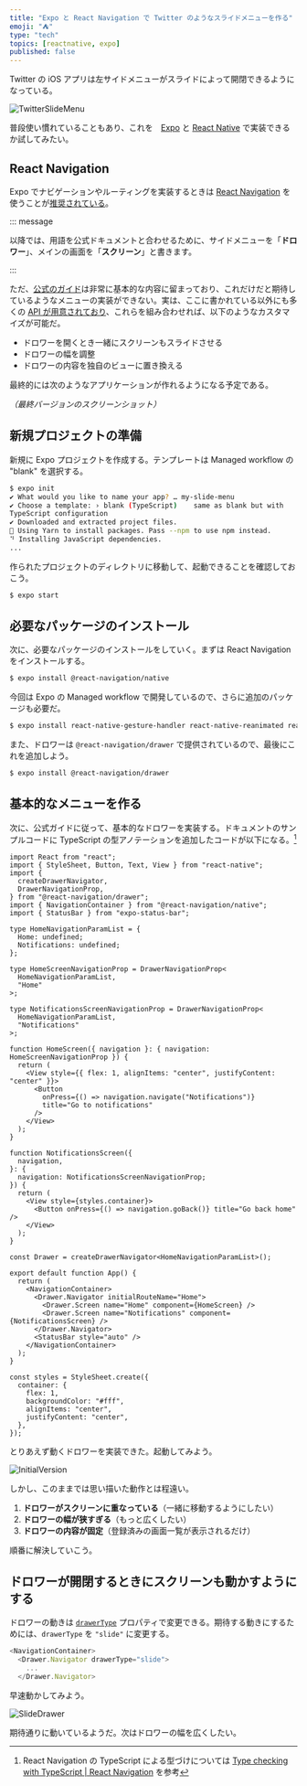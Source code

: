 ```yaml
---
title: "Expo と React Navigation で Twitter のようなスライドメニューを作る"
emoji: "⛺️"
type: "tech"
topics: [reactnative, expo]
published: false
---
```


Twitter の iOS アプリは左サイドメニューがスライドによって開閉できるようになっている。

![TwitterSlideMenu](https://raw.githubusercontent.com/ishikawa/my-zenn-content/main/articles/build-slide-menu-with-expo-and-react-navigation/TwitterSlideMenu.png)

普段使い慣れていることもあり、これを　[Expo](https://expo.io/) と [React Native](https://reactnative.dev/) で実装できるか試してみたい。

## React Navigation

Expo でナビゲーションやルーティングを実装するときは [React Navigation](https://reactnavigation.org/) を使うことが[推奨されている](https://docs.expo.io/guides/routing-and-navigation/)。

::: message

以降では、用語を公式ドキュメントと合わせるために、サイドメニューを「**ドロワー**」、メインの画面を「**スクリーン**」と書きます。

:::

ただ、[公式のガイド](https://reactnavigation.org/docs/drawer-based-navigation)は非常に基本的な内容に留まっており、これだけだと期待しているようなメニューの実装ができない。実は、ここに書かれている以外にも多くの [API が用意されており](https://reactnavigation.org/docs/drawer-navigator)、これらを組み合わせれば、以下のようなカスタマイズが可能だ。

- ドロワーを開くとき一緒にスクリーンもスライドさせる
- ドロワーの幅を調整
- ドロワーの内容を独自のビューに置き換える

最終的には次のようなアプリケーションが作れるようになる予定である。

*（最終バージョンのスクリーンショット）*

## 新規プロジェクトの準備

新規に Expo プロジェクトを作成する。テンプレートは Managed workflow の "blank" を選択する。

```bash
$ expo init
✔ What would you like to name your app? … my-slide-menu
✔ Choose a template: › blank (TypeScript)    same as blank but with
TypeScript configuration
✔ Downloaded and extracted project files.
🧶 Using Yarn to install packages. Pass --npm to use npm instead.
⠙ Installing JavaScript dependencies.
...
```

作られたプロジェクトのディレクトリに移動して、起動できることを確認しておこう。

```bash
$ expo start
```

## 必要なパッケージのインストール

次に、必要なパッケージのインストールをしていく。まずは React Navigation をインストールする。

```bash
$ expo install @react-navigation/native
```

今回は Expo の Managed workflow で開発しているので、さらに追加のパッケージも必要だ。

```bash
$ expo install react-native-gesture-handler react-native-reanimated react-native-screens react-native-safe-area-context @react-native-community/masked-view
```

また、ドロワーは `@react-navigation/drawer` で提供されているので、最後にこれを追加しよう。

```bash
$ expo install @react-navigation/drawer
```

## 基本的なメニューを作る

次に、公式ガイドに従って、基本的なドロワーを実装する。ドキュメントのサンプルコードに TypeScript の型アノテーションを追加したコードが以下になる。[^1]

```typescript:App.tsx
import React from "react";
import { StyleSheet, Button, Text, View } from "react-native";
import {
  createDrawerNavigator,
  DrawerNavigationProp,
} from "@react-navigation/drawer";
import { NavigationContainer } from "@react-navigation/native";
import { StatusBar } from "expo-status-bar";

type HomeNavigationParamList = {
  Home: undefined;
  Notifications: undefined;
};

type HomeScreenNavigationProp = DrawerNavigationProp<
  HomeNavigationParamList,
  "Home"
>;

type NotificationsScreenNavigationProp = DrawerNavigationProp<
  HomeNavigationParamList,
  "Notifications"
>;

function HomeScreen({ navigation }: { navigation: HomeScreenNavigationProp }) {
  return (
    <View style={{ flex: 1, alignItems: "center", justifyContent: "center" }}>
      <Button
        onPress={() => navigation.navigate("Notifications")}
        title="Go to notifications"
      />
    </View>
  );
}

function NotificationsScreen({
  navigation,
}: {
  navigation: NotificationsScreenNavigationProp;
}) {
  return (
    <View style={styles.container}>
      <Button onPress={() => navigation.goBack()} title="Go back home" />
    </View>
  );
}

const Drawer = createDrawerNavigator<HomeNavigationParamList>();

export default function App() {
  return (
    <NavigationContainer>
      <Drawer.Navigator initialRouteName="Home">
        <Drawer.Screen name="Home" component={HomeScreen} />
        <Drawer.Screen name="Notifications" component={NotificationsScreen} />
      </Drawer.Navigator>
      <StatusBar style="auto" />
    </NavigationContainer>
  );
}

const styles = StyleSheet.create({
  container: {
    flex: 1,
    backgroundColor: "#fff",
    alignItems: "center",
    justifyContent: "center",
  },
});
```

とりあえず動くドロワーを実装できた。起動してみよう。

![InitialVersion](https://raw.githubusercontent.com/ishikawa/my-zenn-content/main/articles/build-slide-menu-with-expo-and-react-navigation/InitialVersion.gif)

しかし、このままでは思い描いた動作とは程遠い。

1. **ドロワーがスクリーンに重なっている**（一緒に移動するようにしたい）
2. **ドロワーの幅が狭すぎる**（もっと広くしたい）
3. **ドロワーの内容が固定**（登録済みの画面一覧が表示されるだけ）

順番に解決していこう。

## ドロワーが開閉するときにスクリーンも動かすようにする

ドロワーの動きは [`drawerType`](https://reactnavigation.org/docs/drawer-navigator#drawertype) プロパティで変更できる。期待する動きにするためには、`drawerType` を `"slide"` に変更する。

```typescript
<NavigationContainer>
  <Drawer.Navigator drawerType="slide">
    ...
  </Drawer.Navigator>
```

早速動かしてみよう。

![SlideDrawer](https://raw.githubusercontent.com/ishikawa/my-zenn-content/main/articles/build-slide-menu-with-expo-and-react-navigation/SlideDrawer.gif)

期待通りに動いているようだ。次はドロワーの幅を広くしたい。



[^1]: React Navigation の TypeScript による型づけについては [Type checking with TypeScript | React Navigation](https://reactnavigation.org/docs/typescript) を参考